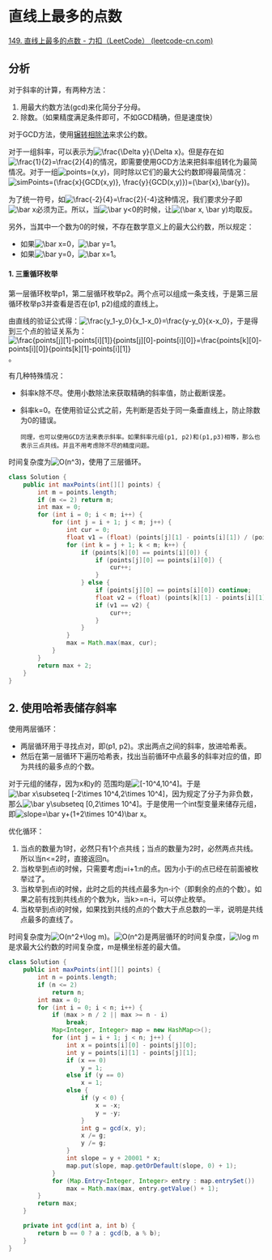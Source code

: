 # 直线上最多的点数

[149. 直线上最多的点数 - 力扣（LeetCode） (leetcode-cn.com)](https://leetcode-cn.com/problems/max-points-on-a-line/)

## 分析

对于斜率的计算，有两种方法：

1.  用最大约数方法(gcd)来化简分子分母。
2.  除数。（如果精度满足条件即可，不如GCD精确，但是速度快）

对于GCD方法，使用[辗转相除法](https://app.yinxiang.com/fx/aa7fc6e8-2855-4ac9-b8e7-0f2e3485c930)来求公约数。

对于一组斜率，可以表示为<img src="https://latex.codecogs.com/svg.image?\frac{\Delta&space;y}{\Delta&space;x}" title="\frac{\Delta y}{\Delta x}" />。但是存在如<img src="https://latex.codecogs.com/svg.image?\frac{1}{2}=\frac{2}{4}" title="\frac{1}{2}=\frac{2}{4}" />的情况，即需要使用GCD方法来把斜率组转化为最简情况。对于一组<img src="https://latex.codecogs.com/svg.image?points=(x,y)" title="points=(x,y)" />，同时除以它们的最大公约数即得最简情况：<img src="https://latex.codecogs.com/svg.image?simPoints=(\frac{x}{GCD(x,y)},&space;\frac{y}{GCD(x,y)})=(\bar{x},\bar{y})" title="simPoints=(\frac{x}{GCD(x,y)}, \frac{y}{GCD(x,y)})=(\bar{x},\bar{y})" />。

为了统一符号，如<img src="https://latex.codecogs.com/svg.image?\frac{-2}{4}=\frac{2}{-4}" title="\frac{-2}{4}=\frac{2}{-4}" />这种情况，我们要求分子即<img src="https://latex.codecogs.com/svg.image?\bar&space;x" title="\bar x" />必须为正。所以，当<img src="https://latex.codecogs.com/svg.image?\bar&space;y&lt;0" title="\bar y&lt;0" />的时候，让<img src="https://latex.codecogs.com/svg.image?(\bar&space;x,&space;\bar&space;y)" title="(\bar x, \bar y)" />均取反。

另外，当其中一个数为0的时候，不存在数学意义上的最大公约数，所以规定：

*   如果<img src="https://latex.codecogs.com/svg.image?\bar&space;x=0" title="\bar x=0" />，<img src="https://latex.codecogs.com/svg.image?\bar&space;y=1" title="\bar y=1" />。
*   如果<img src="https://latex.codecogs.com/svg.image?\bar&space;y=0" title="\bar y=0" />，<img src="https://latex.codecogs.com/svg.image?\bar&space;x=1" title="\bar x=1" />。

#### 1. 三重循环枚举

第一层循环枚举p1，第二层循环枚举p2。两个点可以组成一条支线，于是第三层循环枚举p3并查看是否在(p1, p2)组成的直线上。

由直线的验证公式得：<img src="https://latex.codecogs.com/svg.image?\frac{y_1-y_0}{x_1-x_0}=\frac{y-y_0}{x-x_0}" title="\frac{y_1-y_0}{x_1-x_0}=\frac{y-y_0}{x-x_0}" />，于是得到三个点的验证关系为：<img src="https://latex.codecogs.com/svg.image?\frac{points[j][1]-points[i][1]}{points[j][0]-points[i][0]}=\frac{points[k][0]-points[i][0]}{points[k][1]-points[i][1]}" title="\frac{points[j][1]-points[i][1]}{points[j][0]-points[i][0]}=\frac{points[k][0]-points[i][0]}{points[k][1]-points[i][1]}" />。

有几种特殊情况：

*   斜率k除不尽。使用小数除法来获取精确的斜率值，防止截断误差。
*   斜率k=0。在使用验证公式之前，先判断是否处于同一条垂直线上，防止除数为0的错误。

		同理，也可以使用GCD方法来表示斜率。如果斜率元组(p1, p2)和(p1,p3)相等，那么也表示三点共线。并且不用考虑除不尽的精度问题。

时间复杂度为<img src="https://latex.codecogs.com/svg.image?O(n^3)" title="O(n^3)" />，使用了三层循环。

```java
class Solution {
    public int maxPoints(int[][] points) {
        int m = points.length;
        if (m <= 2) return m;
        int max = 0;
        for (int i = 0; i < m; i++) {
            for (int j = i + 1; j < m; j++) {
                int cur = 0;
                float v1 = (float) (points[j][1] - points[i][1]) / (points[j][0] - points[i][0]);
                for (int k = j + 1; k < m; k++) {
                    if (points[k][0] == points[i][0]) {
                        if (points[j][0] == points[i][0]) {
                            cur++;
                        }
                    } else {
                        if (points[j][0] == points[i][0]) continue;
                        float v2 = (float) (points[k][1] - points[i][1]) / (points[k][0] - points[i][0]);
                        if (v1 == v2) {
                            cur++;
                        }
                    }
                }
                max = Math.max(max, cur);
            }
        }
        return max + 2;
    }
}
```

## 2. 使用哈希表储存斜率

使用两层循环：

*   两层循环用于寻找点对，即(p1, p2)。求出两点之间的斜率，放进哈希表。
*   然后在第一层循环下遍历哈希表，找出当前循环中点最多的斜率对应的值，即为共线的最多点的个数。

对于元组的储存，因为x和y的 范围均是<img src="https://latex.codecogs.com/svg.image?[-10^4,10^4]" title="[-10^4,10^4]" />。于是<img src="https://latex.codecogs.com/svg.image?\bar&space;x\subseteq&space;[-2\times&space;10^4,2\times&space;10^4]" title="\bar x\subseteq [-2\times 10^4,2\times 10^4]" />，因为规定了分子为非负数，那么<img src="https://latex.codecogs.com/svg.image?\bar&space;y\subseteq&space;[0,2\times&space;10^4]" title="\bar y\subseteq [0,2\times 10^4]" />。于是使用一个int型变量来储存元组，即<img src="https://latex.codecogs.com/svg.image?slope=\bar&space;y&plus;(1&plus;2\times&space;10^4)\bar&space;x" title="slope=\bar y+(1+2\times 10^4)\bar x" />。

优化循环：

1.  当点的数量为1时，必然只有1个点共线；当点的数量为2时，必然两点共线。所以当n<=2时，直接返回n。
2.  当枚举到点i的时候，只需要考虑j=i+1:n的点。因为小于i的点已经在前面被枚举过了。
3.  当枚举到点i的时候，此时之后的共线点最多为n-i个（即剩余的点的个数）。如果之前有找到共线点的个数为k，当k>=n-i，可以停止枚举。
4.  当枚举到点i的时候，如果找到共线的点的个数大于点总数的一半，说明是共线点最多的直线了。

时间复杂度为<img src="https://latex.codecogs.com/svg.image?O(n^2&plus;\log&space;m)" title="O(n^2+\log m)" />。<img src="https://latex.codecogs.com/svg.image?O(n^2)" title="O(n^2)" />是两层循环的时间复杂度，<img src="https://latex.codecogs.com/svg.image?\log&space;m" title="\log m" />是求最大公约数的时间复杂度，m是横坐标差的最大值。

```java
class Solution {
    public int maxPoints(int[][] points) {
        int n = points.length;
        if (n <= 2)
            return n;
        int max = 0;
        for (int i = 0; i < n; i++) {
            if (max > n / 2 || max >= n - i)
                break;
            Map<Integer, Integer> map = new HashMap<>();
            for (int j = i + 1; j < n; j++) {
                int x = points[i][0] - points[j][0];
                int y = points[i][1] - points[j][1];
                if (x == 0)
                    y = 1;
                else if (y == 0)
                    x = 1;
                else {
                    if (y < 0) {
                        x = -x;
                        y = -y;
                    }
                    int g = gcd(x, y);  
                    x /= g;
                    y /= g;
                }
                int slope = y + 20001 * x;
                map.put(slope, map.getOrDefault(slope, 0) + 1);
            }
            for (Map.Entry<Integer, Integer> entry : map.entrySet())
                max = Math.max(max, entry.getValue() + 1);
        }
        return max;
    }

    private int gcd(int a, int b) {
        return b == 0 ? a : gcd(b, a % b);
    }
}
```

